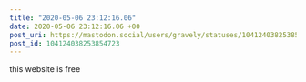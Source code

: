 ```yaml
---
title: "2020-05-06 23:12:16.06"
date: 2020-05-06 23:12:16.06 +00
post_uri: https://mastodon.social/users/gravely/statuses/104124038253854723
post_id: 104124038253854723
---
```

this website is free


